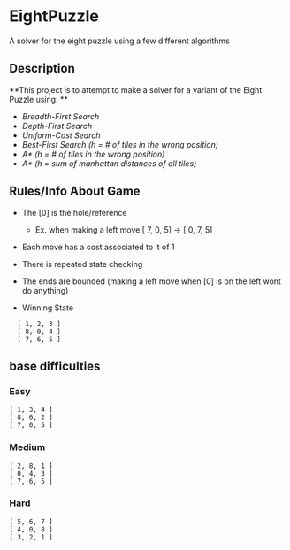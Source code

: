 # EightPuzzle
A solver for the eight puzzle using a few different algorithms


## Description 

**This project is to attempt to make a 
solver for a variant of the Eight Puzzle
using: **
- *Breadth-First Search*
- *Depth-First Search*
- *Uniform-Cost Search*
- *Best-First Search (h = # of tiles in the wrong position)*
- *A\* (h = # of tiles in the wrong position)*
- *A\* (h = sum of manhattan distances of all tiles)*


## Rules/Info About Game  

 * The [0] is the hole/reference 
      - Ex. when making a left move [ 7, 0, 5] -> [ 0, 7, 5]

 * Each move has a cost associated to it of 1
 
 * There is repeated state checking
 
 * The ends are bounded 
   (making a left move when [0] is on the left wont do anything)

 * Winning State
 ```
   [ 1, 2, 3 ]
   [ 8, 0, 4 ]
   [ 7, 6, 5 ]
 ```


## base difficulties

### Easy
```
[ 1, 3, 4 ]
[ 8, 6, 2 ]
[ 7, 0, 5 ]
```

### Medium
```
[ 2, 8, 1 ]
[ 0, 4, 3 ]
[ 7, 6, 5 ]
```

### Hard
```
[ 5, 6, 7 ]
[ 4, 0, 8 ]
[ 3, 2, 1 ]
```


